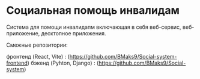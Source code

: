 # Социальная помощь инвалидам
Система для помощи инвалидапм включающая в себя веб-сервис, веб-приложение, десктопное приложения.

Смежные репозитории:

фронтенд (React, Vite) : (https://github.com/BMaks9/Social-system-frontend)
бэкенд (Pyhton, Django) : (https://github.com/BMaks9/Social-system)
